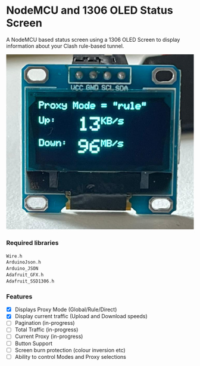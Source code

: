 # NodeMCU and 1306 OLED Status Screen

A NodeMCU based status screen using a 1306 OLED Screen to display information about your Clash rule-based tunnel.

![Example](https://raw.githubusercontent.com/RichardTHF/NodeMCU---Clash-Status-Screen/main/image/example1.png)

### Required libraries
```c
Wire.h
ArduinoJson.h
Arduino_JSON
Adafruit_GFX.h
Adafruit_SSD1306.h
```

### Features
- [x] Displays Proxy Mode (Global/Rule/Direct)
- [x] Display current traffic (Upload and Download speeds)
- [ ] Pagination (in-progress)
- [ ] Total Traffic (in-progress)
- [ ] Current Proxy (in-progress)
- [ ] Button Support
- [ ] Screen burn protection (colour inversion etc)
- [ ] Ability to control Modes and Proxy selections
